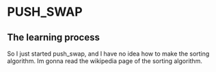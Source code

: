 # PUSH_SWAP
## The learning process

So I just started push_swap, and I have no idea how to make the sorting algorithm. Im gonna read the wikipedia page of the sorting algorithm.
